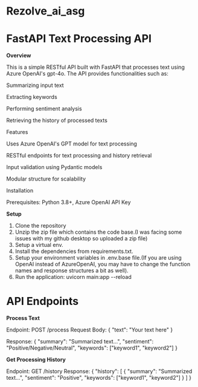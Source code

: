 # Rezolve_ai_asg

# FastAPI Text Processing API

**Overview**

This is a simple RESTful API built with FastAPI that processes text using Azure OpenAI's gpt-4o. The API provides functionalities such as:

Summarizing input text

Extracting keywords

Performing sentiment analysis

Retrieving the history of processed texts

Features

Uses Azure OpenAI's GPT model for text processing

RESTful endpoints for text processing and history retrieval

Input validation using Pydantic models

Modular structure for scalability

Installation

Prerequisites: Python 3.8+, Azure OpenAI API Key

**Setup**

1. Clone the repository
2. Unzip the zip file which contains the code base.(I was facing some issues with my github desktop so uploaded a zip file)
3. Setup a virtual env.
4. Install the dependencies from requirements.txt.
5. Setup your environment variables in .env.base file.(If you are using OpenAI instead of AzureOpenAI, you may have to change the function names and response structures a bit as well).
6. Run the application: uvicorn main:app --reload

# API Endpoints

**Process Text**

Endpoint: POST /process
Request Body:
{
  "text": "Your text here"
}

Response:
{
  "summary": "Summarized text...",
  "sentiment": "Positive/Negative/Neutral",
  "keywords": ["keyword1", "keyword2"]
}

**Get Processing History**

Endpoint: GET /history
Response:
{
  "history": [
    {
      "summary": "Summarized text...",
      "sentiment": "Positive",
      "keywords": ["keyword1", "keyword2"]
    }
  ]
}
